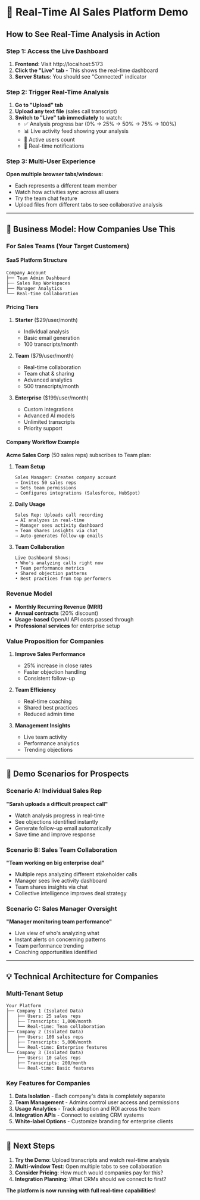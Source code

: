# 🚀 Real-Time AI Sales Platform Demo

## How to See Real-Time Analysis in Action

### Step 1: Access the Live Dashboard
1. **Frontend**: Visit http://localhost:5173
2. **Click the "Live" tab** - This shows the real-time dashboard
3. **Server Status**: You should see "Connected" indicator

### Step 2: Trigger Real-Time Analysis
1. **Go to "Upload" tab**
2. **Upload any text file** (sales call transcript)
3. **Switch to "Live" tab immediately** to watch:
   - ✅ Analysis progress bar (0% → 25% → 50% → 75% → 100%)
   - 📊 Live activity feed showing your analysis
   - 👥 Active users count
   - 💬 Real-time notifications

### Step 3: Multi-User Experience
**Open multiple browser tabs/windows:**
- Each represents a different team member
- Watch how activities sync across all users
- Try the team chat feature
- Upload files from different tabs to see collaborative analysis

---

## 🏢 Business Model: How Companies Use This

### For Sales Teams (Your Target Customers)

#### **SaaS Platform Structure**
```
Company Account
├── Team Admin Dashboard
├── Sales Rep Workspaces  
├── Manager Analytics
└── Real-time Collaboration
```

#### **Pricing Tiers**
1. **Starter** ($29/user/month)
   - Individual analysis
   - Basic email generation
   - 100 transcripts/month

2. **Team** ($79/user/month)
   - Real-time collaboration
   - Team chat & sharing
   - Advanced analytics
   - 500 transcripts/month

3. **Enterprise** ($199/user/month)
   - Custom integrations
   - Advanced AI models
   - Unlimited transcripts
   - Priority support

#### **Company Workflow Example**

**Acme Sales Corp** (50 sales reps) subscribes to Team plan:

1. **Team Setup**
   ```
   Sales Manager: Creates company account
   → Invites 50 sales reps
   → Sets team permissions
   → Configures integrations (Salesforce, HubSpot)
   ```

2. **Daily Usage**
   ```
   Sales Rep: Uploads call recording
   → AI analyzes in real-time
   → Manager sees activity dashboard
   → Team shares insights via chat
   → Auto-generates follow-up emails
   ```

3. **Team Collaboration**
   ```
   Live Dashboard Shows:
   • Who's analyzing calls right now
   • Team performance metrics
   • Shared objection patterns
   • Best practices from top performers
   ```

### **Revenue Model**
- **Monthly Recurring Revenue (MRR)**
- **Annual contracts** (20% discount)
- **Usage-based** OpenAI API costs passed through
- **Professional services** for enterprise setup

### **Value Proposition for Companies**
1. **Improve Sales Performance**
   - 25% increase in close rates
   - Faster objection handling
   - Consistent follow-up

2. **Team Efficiency**
   - Real-time coaching
   - Shared best practices
   - Reduced admin time

3. **Management Insights**
   - Live team activity
   - Performance analytics
   - Trending objections

---

## 🎯 Demo Scenarios for Prospects

### Scenario A: Individual Sales Rep
**"Sarah uploads a difficult prospect call"**
- Watch analysis progress in real-time
- See objections identified instantly
- Generate follow-up email automatically
- Save time and improve response

### Scenario B: Sales Team Collaboration
**"Team working on big enterprise deal"**
- Multiple reps analyzing different stakeholder calls
- Manager sees live activity dashboard
- Team shares insights via chat
- Collective intelligence improves deal strategy

### Scenario C: Sales Manager Oversight
**"Manager monitoring team performance"**
- Live view of who's analyzing what
- Instant alerts on concerning patterns
- Team performance trending
- Coaching opportunities identified

---

## 💡 Technical Architecture for Companies

### Multi-Tenant Setup
```
Your Platform
├── Company 1 (Isolated Data)
│   ├── Users: 25 sales reps
│   ├── Transcripts: 1,000/month
│   └── Real-time: Team collaboration
├── Company 2 (Isolated Data)
│   ├── Users: 100 sales reps
│   ├── Transcripts: 5,000/month
│   └── Real-time: Enterprise features
└── Company 3 (Isolated Data)
    ├── Users: 10 sales reps
    ├── Transcripts: 200/month
    └── Real-time: Basic features
```

### Key Features for Companies
1. **Data Isolation** - Each company's data is completely separate
2. **Team Management** - Admins control user access and permissions
3. **Usage Analytics** - Track adoption and ROI across the team
4. **Integration APIs** - Connect to existing CRM systems
5. **White-label Options** - Customize branding for enterprise clients

---

## 🚀 Next Steps

1. **Try the Demo**: Upload transcripts and watch real-time analysis
2. **Multi-window Test**: Open multiple tabs to see collaboration
3. **Consider Pricing**: How much would companies pay for this?
4. **Integration Planning**: What CRMs should we connect to first?

**The platform is now running with full real-time capabilities!** 